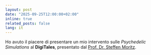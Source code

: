 ```yaml
---
layout: post
date: "2025-09-25T12:00:00+02:00"
inline: true
related_posts: false
lang: it
---
```

Ho avuto il piacere di presentare un mio intervento sulle *Psychedelic Simulations* al **DigiTales**, presentato dal [Prof. Dr. Steffen Moritz](https://clinical-neuropsychology.de/steffen-moritz/).
